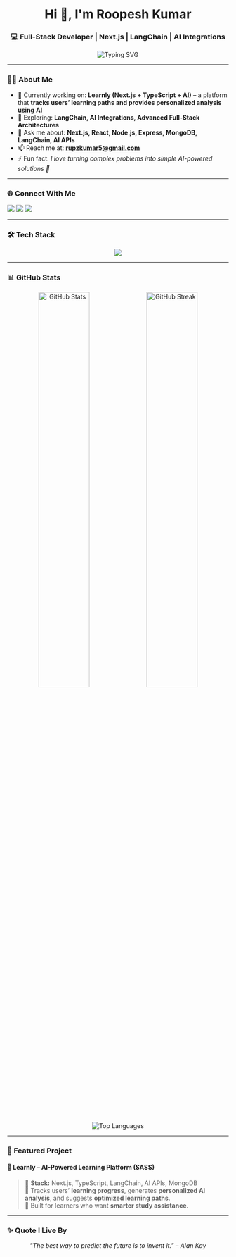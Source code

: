 <h1 align="center">Hi 👋, I'm Roopesh Kumar</h1>
<h3 align="center">💻 Full-Stack Developer | Next.js | LangChain | AI Integrations</h3>

<p align="center">
  <img src="https://readme-typing-svg.herokuapp.com?font=Fira+Code&size=22&duration=3000&pause=1000&color=00C4FF&center=true&vCenter=true&width=600&lines=Full+Stack+Developer+%7C+Next.js+%26+MERN;AI+%26+LangChain+Integrations;Building+AI-Powered+Learning+Platforms;Always+Exploring+New+Tech" alt="Typing SVG" />
</p>

---

### 👨‍💻 About Me  
- 🔭 Currently working on: **Learnly (Next.js + TypeScript + AI)** – a platform that **tracks users’ learning paths and provides personalized analysis using AI**  
- 🌱 Exploring: **LangChain, AI Integrations, Advanced Full-Stack Architectures**  
- 💬 Ask me about: **Next.js, React, Node.js, Express, MongoDB, LangChain, AI APIs**  
- 📫 Reach me at: **rupzkumar5@gmail.com**  
- ⚡ Fun fact: *I love turning complex problems into simple AI-powered solutions 🚀*  

---

### 🌐 Connect With Me  
<p align="left">
<a href="https://linkedin.com/in/rupesh13" target="blank"><img src="https://img.shields.io/badge/LinkedIn-0077B5.svg?&style=for-the-badge&logo=linkedin&logoColor=white" /></a>
<a href="https://www.hackerrank.com/22a31a42g3" target="blank"><img src="https://img.shields.io/badge/Hackerrank-00EA64.svg?&style=for-the-badge&logo=hackerrank&logoColor=white" /></a>
<a href="https://www.leetcode.com/roopeshrj" target="blank"><img src="https://img.shields.io/badge/LeetCode-FFA116.svg?&style=for-the-badge&logo=leetcode&logoColor=white" /></a>
</p>

---

### 🛠️ Tech Stack  
<p align="center"> 
  <img src="https://skillicons.dev/icons?i=nextjs,typescript,react,nodejs,express,mongodb,mysql,langchain,python,tailwind,redux,git,postman" />
</p>

---

### 📊 GitHub Stats  
<p align="center">
  <img src="https://github-readme-stats.vercel.app/api?username=roopesh-jsp&show_icons=true&theme=radical" alt="GitHub Stats" width="48%"/>
  <img src="https://github-readme-streak-stats.herokuapp.com/?user=roopesh-jsp&theme=radical" alt="GitHub Streak" width="48%"/>
</p>

<p align="center">
  <img src="https://github-readme-stats.vercel.app/api/top-langs?username=roopesh-jsp&show_icons=true&locale=en&layout=compact&theme=radical" alt="Top Languages" />
</p>

---

### 🚀 Featured Project  
#### 📘 Learnly – AI-Powered Learning Platform (SASS) 
> 🔹 **Stack:** Next.js, TypeScript, LangChain, AI APIs, MongoDB  
> 🔹 Tracks users’ **learning progress**, generates **personalized AI analysis**, and suggests **optimized learning paths**.  
> 🔹 Built for learners who want **smarter study assistance**.  

---

### ✨ Quote I Live By
<p align="center"><i>"The best way to predict the future is to invent it." – Alan Kay</i></p>
